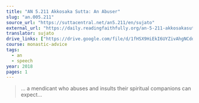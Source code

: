 ```yaml
---
title: "AN 5.211 Akkosaka Sutta: An Abuser"
slug: "an.005.211"
source_url: "https://suttacentral.net/an5.211/en/sujato"
external_url: "https://daily.readingfaithfully.org/an-5-211-akkosakasutta-an-abuser/"
translator: sujato
drive_links: ["https://drive.google.com/file/d/1fHSX9HiEkI6UYZivAhgNCddeWCgdkefL/view?usp=drivesdk"]
course: monastic-advice
tags:
  - an
  - speech
year: 2018
pages: 1
---
```


> … a mendicant who abuses and insults their spiritual companions can expect...
